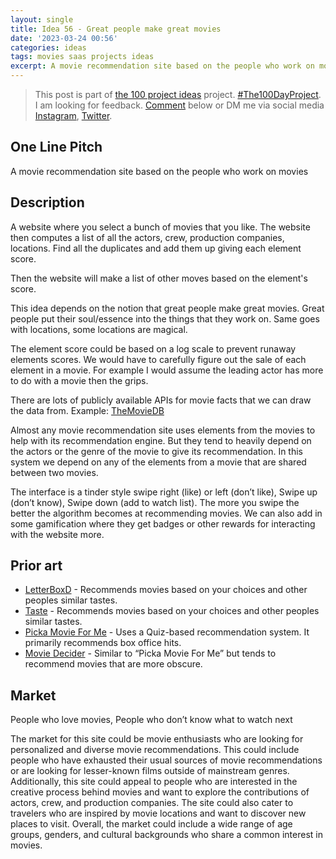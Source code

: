 ```yaml
---
layout: single
title: Idea 56 - Great people make great movies
date: '2023-03-24 00:56'
categories: ideas
tags: movies saas projects ideas
excerpt: A movie recommendation site based on the people who work on movies
---
```


> This post is part of [the 100 project ideas](/projects/2023-100-ideas/) project. [#The100DayProject](https://www.the100dayproject.org/). I am looking for feedback. <a href='#utterances-comments'>Comment</a> below or DM me via social media <a href="https://instagram.com/funvill" rel="nofollow noopener noreferrer"><i class="fab fa-fw fa-instagram" aria-hidden="true"></i><span class="label">Instagram</span></a>, <a href="https://twitter.com/funvill" rel="nofollow noopener noreferrer"><i class="fab fa-fw fa-twitter" aria-hidden="true"></i><span class="label">Twitter</span></a>.

## One Line Pitch

A movie recommendation site based on the people who work on movies

## Description

A website where you select a bunch of movies that you like. The website then computes a list of all the actors, crew, production companies, locations. Find all the duplicates and add them up giving each element score.

Then the website will make a list of other moves based on the element's score.

This idea depends on the notion that great people make great movies. Great people put their soul/essence into the things that they work on. Same goes with locations, some locations are magical.

The element score could be based on a log scale to prevent runaway elements scores. We would have to carefully figure out the sale of each element in a movie. For example I would assume the leading actor has more to do with a movie then the grips.

There are lots of publicly available APIs for movie facts that we can draw the data from. Example: [TheMovieDB](https://www.themoviedb.org/documentation/api)

Almost any movie recommendation site uses elements from the movies to help with its recommendation engine. But they tend to heavily depend on the actors or the genre of the movie to give its recommendation. In this system we depend on any of the elements from a movie that are shared between two movies.

The interface is a tinder style swipe right (like) or left (don’t like), Swipe up (don’t know), Swipe down (add to watch list). The more you swipe the better the algorithm becomes at recommending movies. We can also add in some gamification where they get badges or other rewards for interacting with the website more.

## Prior art

- [LetterBoxD](https://letterboxd.com/) - Recommends movies based on your choices and other peoples similar tastes.
- [Taste](https://www.taste.io/) - Recommends movies based on your choices and other peoples similar tastes.
- [Picka Movie For Me](https://pickamovieforme.com/) - Uses a Quiz-based recommendation system. It primarily recommends box office hits.
- [Movie Decider](https://moviedecider.com/) - Similar to “Picka Movie For Me” but tends to recommend movies that are more obscure.

## Market

People who love movies, People who don’t know what to watch next

The market for this site could be movie enthusiasts who are looking for personalized and diverse movie recommendations. This could include people who have exhausted their usual sources of movie recommendations or are looking for lesser-known films outside of mainstream genres. Additionally, this site could appeal to people who are interested in the creative process behind movies and want to explore the contributions of actors, crew, and production companies. The site could also cater to travelers who are inspired by movie locations and want to discover new places to visit. Overall, the market could include a wide range of age groups, genders, and cultural backgrounds who share a common interest in movies.
